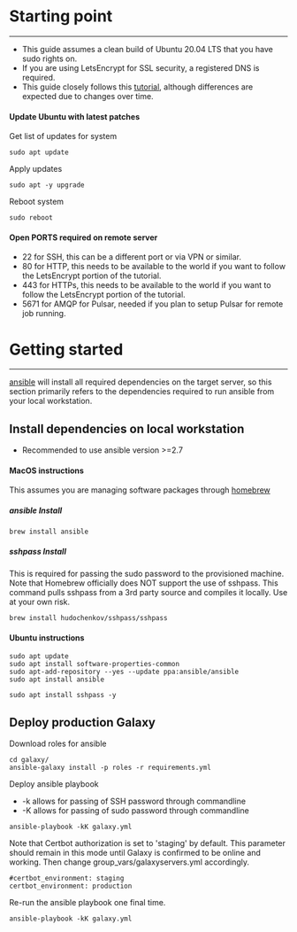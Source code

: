# Starting point
---
- This guide assumes a clean build of Ubuntu 20.04 LTS that you have sudo rights on.
- If you are using LetsEncrypt for SSL security, a registered DNS is required.
- This guide closely follows this [tutorial](https://training.galaxyproject.org/training-material/topics/admin/tutorials/ansible-galaxy/tutorial.html), although differences are expected due to changes over time.

#### Update Ubuntu with latest patches
Get list of updates for system
```
sudo apt update
```
Apply updates
```
sudo apt -y upgrade
```
Reboot system
```
sudo reboot
```


#### Open PORTS required on remote server
- 22 for SSH, this can be a different port or via VPN or similar.
- 80 for HTTP, this needs to be available to the world if you want to follow the LetsEncrypt portion of the tutorial.
- 443 for HTTPs, this needs to be available to the world if you want to follow the LetsEncrypt portion of the tutorial.
- 5671 for AMQP for Pulsar, needed if you plan to setup Pulsar for remote job running.

# Getting started
---
[ansible](https://en.wikipedia.org/wiki/Ansible_(software)) will install all required dependencies on the target server, so this section primarily refers to the dependencies required to run ansible from your local workstation.

## Install dependencies on local workstation
- Recommended to use ansible version >=2.7

#### MacOS instructions
This assumes you are managing software packages through [homebrew](https://brew.sh/)

##### ansible Install
```
brew install ansible
```
##### sshpass Install
This is required for passing the sudo password to the provisioned machine. Note that Homebrew officially does NOT support the use of sshpass. This command pulls sshpass from a 3rd party source and compiles it locally. Use at your own risk.
```
brew install hudochenkov/sshpass/sshpass
```


#### Ubuntu instructions
```
sudo apt update
sudo apt install software-properties-common
sudo apt-add-repository --yes --update ppa:ansible/ansible
sudo apt install ansible
```

```
sudo apt install sshpass -y
```

## Deploy production Galaxy

Download roles for ansible
```
cd galaxy/
ansible-galaxy install -p roles -r requirements.yml
```

Deploy ansible playbook
- -k allows for passing of SSH password through commandline
- -K allows for passing of sudo password through commandline

```
ansible-playbook -kK galaxy.yml
```

Note that Certbot authorization is set to 'staging' by default. This parameter should remain in this mode until Galaxy is confirmed to be online and working. Then change group_vars/galaxyservers.yml accordingly.
```
#certbot_environment: staging
certbot_environment: production
```
Re-run the ansible playbook one final time.
```
ansible-playbook -kK galaxy.yml
```

